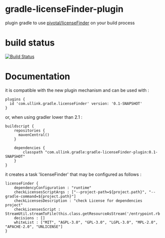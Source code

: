 # gradle-licenseFinder-plugin
plugin gradle to use [pivotal/licenseFinder](https://github.com/pivotal/LicenseFinder) on your build process

# build status
[![Build Status](https://travis-ci.org/Itiviti/gradle-licenseFinder-plugin.svg?branch=master)](https://travis-ci.org/Itiviti/gradle-licenseFinder-plugin)

# Documentation

it is compatible with the new plugin mechanism and can be used with :

```
plugins {
  id 'com.ullink.gradle.licenseFinder' version: '0.1-SNAPSHOT'
}
```

or, when using gradler lower than 2.1 :

```
buildscript {
    repositories {
      mavenCentral()
    }

    dependencies {
        classpath "com.ullink.gradle:gradle-licenseFinder-plugin:0.1-SNAPSHOT"
    }
}
```

it creates a task 'licenseFinder' that may be configured as follows :

```
licenseFinder {
    dependencyConfiguration : "runtime"
    checkLicensesScriptArgs : ["--project-path=${project.path}", "--gradle-command=${project.path}"]
    checkLicensesDescription : "check License for dependencies project"
    checkLicensesScript : StreamUtil.streamToFile(this.class.getResourceAsStream('/entrypoint.rb'))
    decisions : []
    whiteList : ["MIT", "AGPL-3.0", "GPL-3.0", "LGPL-3.0", "MPL-2.0", "APACHE-2.0", "UNLICENSE"]
}
```

